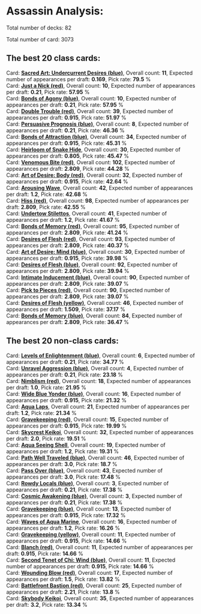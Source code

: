 # Assassin Analysis:  

Total number of decks: 82  

Total number of card: 3073  


## The best 20 class cards:  
Card: <a href="link" class="tooltip">**Sacred Art: Undercurrent Desires (blue)**<span class="tooltiptext"><img src="https://storage.googleapis.com/fabmaster/cardfaces/2024-MST/EN/MST010.png"></span></a>, Overall count: **11**, Expected number of appearances per draft: **0.169**, Pick rate: **79.5** %  
Card: <a href="link" class="tooltip">**Just a Nick (red)**<span class="tooltiptext"><img src="https://storage.googleapis.com/fabmaster/cardfaces/2024-MST/EN/MST105.png"></span></a>, Overall count: **10**, Expected number of appearances per draft: **0.21**, Pick rate: **57.95** %  
Card: <a href="link" class="tooltip">**Bonds of Agony (blue)**<span class="tooltiptext"><img src="https://storage.googleapis.com/fabmaster/cardfaces/2024-MST/EN/MST103.png"></span></a>, Overall count: **10**, Expected number of appearances per draft: **0.21**, Pick rate: **57.95** %  
Card: <a href="link" class="tooltip">**Double Trouble (red)**<span class="tooltiptext"><img src="https://storage.googleapis.com/fabmaster/cardfaces/2024-MST/EN/MST112.png"></span></a>, Overall count: **39**, Expected number of appearances per draft: **0.915**, Pick rate: **51.97** %  
Card: <a href="link" class="tooltip">**Persuasive Prognosis (blue)**<span class="tooltiptext"><img src="https://storage.googleapis.com/fabmaster/cardfaces/2024-MST/EN/MST104.png"></span></a>, Overall count: **8**, Expected number of appearances per draft: **0.21**, Pick rate: **46.36** %  
Card: <a href="link" class="tooltip">**Bonds of Attraction (blue)**<span class="tooltiptext"><img src="https://storage.googleapis.com/fabmaster/cardfaces/2024-MST/EN/MST111.png"></span></a>, Overall count: **34**, Expected number of appearances per draft: **0.915**, Pick rate: **45.31** %  
Card: <a href="link" class="tooltip">**Heirloom of Snake Hide**<span class="tooltiptext"><img src="https://storage.googleapis.com/fabmaster/cardfaces/2024-MST/EN/MST005.png"></span></a>, Overall count: **30**, Expected number of appearances per draft: **0.805**, Pick rate: **45.47** %  
Card: <a href="link" class="tooltip">**Venomous Bite (red)**<span class="tooltiptext"><img src="https://storage.googleapis.com/fabmaster/cardfaces/2024-MST/EN/MST020.png"></span></a>, Overall count: **102**, Expected number of appearances per draft: **2.809**, Pick rate: **44.28** %  
Card: <a href="link" class="tooltip">**Art of Desire: Body (red)**<span class="tooltiptext"><img src="https://storage.googleapis.com/fabmaster/cardfaces/2024-MST/EN/MST106.png"></span></a>, Overall count: **32**, Expected number of appearances per draft: **0.915**, Pick rate: **42.64** %  
Card: <a href="link" class="tooltip">**Arousing Wave**<span class="tooltiptext"><img src="https://storage.googleapis.com/fabmaster/cardfaces/2024-MST/EN/MST006.png"></span></a>, Overall count: **42**, Expected number of appearances per draft: **1.2**, Pick rate: **42.68** %  
Card: <a href="link" class="tooltip">**Hiss (red)**<span class="tooltiptext"><img src="https://storage.googleapis.com/fabmaster/cardfaces/2024-MST/EN/MST014.png"></span></a>, Overall count: **98**, Expected number of appearances per draft: **2.809**, Pick rate: **42.55** %  
Card: <a href="link" class="tooltip">**Undertow Stilettos**<span class="tooltiptext"><img src="https://storage.googleapis.com/fabmaster/cardfaces/2024-MST/EN/MST007.png"></span></a>, Overall count: **41**, Expected number of appearances per draft: **1.2**, Pick rate: **41.67** %  
Card: <a href="link" class="tooltip">**Bonds of Memory (red)**<span class="tooltiptext"><img src="https://storage.googleapis.com/fabmaster/cardfaces/2024-MST/EN/MST115.png"></span></a>, Overall count: **95**, Expected number of appearances per draft: **2.809**, Pick rate: **41.24** %  
Card: <a href="link" class="tooltip">**Desires of Flesh (red)**<span class="tooltiptext"><img src="https://storage.googleapis.com/fabmaster/cardfaces/2024-MST/EN/MST118.png"></span></a>, Overall count: **93**, Expected number of appearances per draft: **2.809**, Pick rate: **40.37** %  
Card: <a href="link" class="tooltip">**Art of Desire: Mind (blue)**<span class="tooltiptext"><img src="https://storage.googleapis.com/fabmaster/cardfaces/2024-MST/EN/MST108.png"></span></a>, Overall count: **30**, Expected number of appearances per draft: **0.915**, Pick rate: **39.98** %  
Card: <a href="link" class="tooltip">**Desires of Flesh (blue)**<span class="tooltiptext"><img src="https://storage.googleapis.com/fabmaster/cardfaces/2024-MST/EN/MST120.png"></span></a>, Overall count: **92**, Expected number of appearances per draft: **2.809**, Pick rate: **39.94** %  
Card: <a href="link" class="tooltip">**Intimate Inducement (blue)**<span class="tooltiptext"><img src="https://storage.googleapis.com/fabmaster/cardfaces/2024-MST/EN/MST019.png"></span></a>, Overall count: **90**, Expected number of appearances per draft: **2.809**, Pick rate: **39.07** %  
Card: <a href="link" class="tooltip">**Pick to Pieces (red)**<span class="tooltiptext"><img src="https://storage.googleapis.com/fabmaster/cardfaces/2024-MST/EN/MST127.png"></span></a>, Overall count: **90**, Expected number of appearances per draft: **2.809**, Pick rate: **39.07** %  
Card: <a href="link" class="tooltip">**Desires of Flesh (yellow)**<span class="tooltiptext"><img src="https://storage.googleapis.com/fabmaster/cardfaces/2024-MST/EN/MST119.png"></span></a>, Overall count: **46**, Expected number of appearances per draft: **1.509**, Pick rate: **37.17** %  
Card: <a href="link" class="tooltip">**Bonds of Memory (blue)**<span class="tooltiptext"><img src="https://storage.googleapis.com/fabmaster/cardfaces/2024-MST/EN/MST117.png"></span></a>, Overall count: **84**, Expected number of appearances per draft: **2.809**, Pick rate: **36.47** %  


## The best 20 non-class cards:  
Card: <a href="link" class="tooltip">**Levels of Enlightenment (blue)**<span class="tooltiptext"><img src="https://storage.googleapis.com/fabmaster/cardfaces/2024-MST/EN/MST077.png"></span></a>, Overall count: **6**, Expected number of appearances per draft: **0.21**, Pick rate: **34.77** %  
Card: <a href="link" class="tooltip">**Unravel Aggression (blue)**<span class="tooltiptext"><img src="https://storage.googleapis.com/fabmaster/cardfaces/2024-MST/EN/MST078.png"></span></a>, Overall count: **4**, Expected number of appearances per draft: **0.21**, Pick rate: **23.18** %  
Card: <a href="link" class="tooltip">**Nimblism (red)**<span class="tooltiptext"><img src="https://storage.googleapis.com/fabmaster/cardfaces/2024-MST/EN/MST221.png"></span></a>, Overall count: **18**, Expected number of appearances per draft: **1.0**, Pick rate: **21.95** %  
Card: <a href="link" class="tooltip">**Wide Blue Yonder (blue)**<span class="tooltiptext"><img src="https://storage.googleapis.com/fabmaster/cardfaces/2024-MST/EN/MST085.png"></span></a>, Overall count: **16**, Expected number of appearances per draft: **0.915**, Pick rate: **21.32** %  
Card: <a href="link" class="tooltip">**Aqua Laps**<span class="tooltiptext"><img src="https://storage.googleapis.com/fabmaster/cardfaces/2024-MST/EN/MST070.png"></span></a>, Overall count: **21**, Expected number of appearances per draft: **1.2**, Pick rate: **21.34** %  
Card: <a href="link" class="tooltip">**Gravekeeping (red)**<span class="tooltiptext"><img src="https://storage.googleapis.com/fabmaster/cardfaces/2024-MST/EN/MST200.png"></span></a>, Overall count: **15**, Expected number of appearances per draft: **0.915**, Pick rate: **19.99** %  
Card: <a href="link" class="tooltip">**Skycrest Keikoi**<span class="tooltiptext"><img src="https://storage.googleapis.com/fabmaster/cardfaces/2024-MST/EN/MST071.png"></span></a>, Overall count: **32**, Expected number of appearances per draft: **2.0**, Pick rate: **19.51** %  
Card: <a href="link" class="tooltip">**Aqua Seeing Shell**<span class="tooltiptext"><img src="https://storage.googleapis.com/fabmaster/cardfaces/2024-MST/EN/MST067.png"></span></a>, Overall count: **19**, Expected number of appearances per draft: **1.2**, Pick rate: **19.31** %  
Card: <a href="link" class="tooltip">**Path Well Traveled (blue)**<span class="tooltiptext"><img src="https://storage.googleapis.com/fabmaster/cardfaces/2024-MST/EN/MST098.png"></span></a>, Overall count: **46**, Expected number of appearances per draft: **3.0**, Pick rate: **18.7** %  
Card: <a href="link" class="tooltip">**Pass Over (blue)**<span class="tooltiptext"><img src="https://storage.googleapis.com/fabmaster/cardfaces/2024-MST/EN/MST097.png"></span></a>, Overall count: **43**, Expected number of appearances per draft: **3.0**, Pick rate: **17.48** %  
Card: <a href="link" class="tooltip">**Rowdy Locals (blue)**<span class="tooltiptext"><img src="https://storage.googleapis.com/fabmaster/cardfaces/2024-MST/EN/MST191.png"></span></a>, Overall count: **3**, Expected number of appearances per draft: **0.21**, Pick rate: **17.38** %  
Card: <a href="link" class="tooltip">**Cosmic Awakening (blue)**<span class="tooltiptext"><img src="https://storage.googleapis.com/fabmaster/cardfaces/2024-MST/EN/MST076.png"></span></a>, Overall count: **3**, Expected number of appearances per draft: **0.21**, Pick rate: **17.38** %  
Card: <a href="link" class="tooltip">**Gravekeeping (blue)**<span class="tooltiptext"><img src="https://storage.googleapis.com/fabmaster/cardfaces/2024-MST/EN/MST202.png"></span></a>, Overall count: **13**, Expected number of appearances per draft: **0.915**, Pick rate: **17.32** %  
Card: <a href="link" class="tooltip">**Waves of Aqua Marine**<span class="tooltiptext"><img src="https://storage.googleapis.com/fabmaster/cardfaces/2024-MST/EN/MST069.png"></span></a>, Overall count: **16**, Expected number of appearances per draft: **1.2**, Pick rate: **16.26** %  
Card: <a href="link" class="tooltip">**Gravekeeping (yellow)**<span class="tooltiptext"><img src="https://storage.googleapis.com/fabmaster/cardfaces/2024-MST/EN/MST201.png"></span></a>, Overall count: **11**, Expected number of appearances per draft: **0.915**, Pick rate: **14.66** %  
Card: <a href="link" class="tooltip">**Blanch (red)**<span class="tooltiptext"><img src="https://storage.googleapis.com/fabmaster/cardfaces/2024-MST/EN/MST194.png"></span></a>, Overall count: **11**, Expected number of appearances per draft: **0.915**, Pick rate: **14.66** %  
Card: <a href="link" class="tooltip">**Second Tenet of Chi: Wind (blue)**<span class="tooltiptext"><img src="https://storage.googleapis.com/fabmaster/cardfaces/2024-MST/EN/MST083.png"></span></a>, Overall count: **11**, Expected number of appearances per draft: **0.915**, Pick rate: **14.66** %  
Card: <a href="link" class="tooltip">**Wounding Blow (red)**<span class="tooltiptext"><img src="https://storage.googleapis.com/fabmaster/cardfaces/2024-MST/EN/MST215.png"></span></a>, Overall count: **17**, Expected number of appearances per draft: **1.5**, Pick rate: **13.82** %  
Card: <a href="link" class="tooltip">**Battlefront Bastion (red)**<span class="tooltiptext"><img src="https://storage.googleapis.com/fabmaster/cardfaces/2024-MST/EN/MST203.png"></span></a>, Overall count: **25**, Expected number of appearances per draft: **2.21**, Pick rate: **13.8** %  
Card: <a href="link" class="tooltip">**Skybody Keikoi**<span class="tooltiptext"><img src="https://storage.googleapis.com/fabmaster/cardfaces/2024-MST/EN/MST072.png"></span></a>, Overall count: **35**, Expected number of appearances per draft: **3.2**, Pick rate: **13.34** %  
<style>
    img {
        width: 250px;
    }

    .tooltip {
        position: relative;
        display: inline-block;
    }

    .tooltip .tooltiptext {
        visibility: hidden;
        width: 250px;
        background-color: white;
        text-align: center;
        padding: 5px;
        border-radius: 6px;
        box-shadow: 0px 0px 10px 0px rgba(0, 0, 0, 0.2);

        /* Position the tooltip text */
        position: absolute;
        z-index: 1;
        top: 20px; /* Position it below the link */
        left: 105%; /* Position it to the right of the link */
        margin-left: 0;
    }

    .tooltip:hover .tooltiptext {
        visibility: visible;
    }
</style>